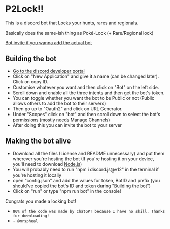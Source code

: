 # P2Lock!!

This is a discord bot that Locks your hunts, rares and regionals.

Basically does the same-ish thing as Poké-Lock (+ Rare/Regional lock)

[Bot invite if you wanna add the actual bot](https://discord.com/oauth2/authorize?client_id=806723110761136169&permissions=67696&scope=bot)

## Building the bot

- [Go to the discord developer portal](https://discord.com/developers/applications)
- Click on "New Application" and give it a name (can be changed later). Click on copy ID.
- Customise whatever you want and then click on "Bot" on the left side.
- Scroll down and enable all the three intents and then get the bot's token.
- You can toggle whether you want the bot to be Public or not (Public allows others to add the bot to their servers)
- Then go  up to "Oauth2" and click on URL Generator.
- Under "Scopes" click on "bot" and then scroll down to select the bot's permissions (mostly needs Manage Channels)
- After doing this you can invite the bot to your server

## Making the bot alive

- Download all the files (License and README unnecessary) and put them wherever you're hosting the bot
(If you're hosting it on your device, you'll need to download [Node.js](https://nodejs.org/))
- You will probably need to run "npm i discord.js@v12" in the terminal if you're hosting it locally
- open "config.json" and add the values for token, BotID and prefix (you should've copied the bot's ID and token during "Building the bot")
- Click on "run" or type "npm run bot" in the console!

Congrats you made a locking bot!

- `80% of the code was made by ChatGPT because I have no skill. Thanks for downloading!`
- `- @mrspheal`